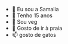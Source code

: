 - 🌟 Eu sou a Samalia
- 👀 Tenho 15 anos
- 🌱 Sou veg
- 💞️ Gosto de ir à praia 
- 📫 gosto de gatos

<!---
Samaliarodrigues/Samaliarodrigues is a ✨ special ✨ repository because its `README.md` (this file) appears on your GitHub profile.
You can click the Preview link to take a look at your changes.
--->
